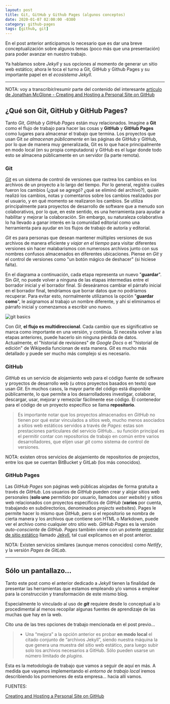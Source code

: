 ```yaml
---
layout: post
title: Git, GitHub y Github Pages (algunos conceptos)
date: 2020-01-07 02:00:00 -0300
category: github-pages
tags: [github, git]
---
```


En el post anterior anticipamos lo necesario que es dar una breve conceptualización sobre algunos temas (poco más que una presentación) para poder avanzar en nuestro trabajo.

Ya hablamos sobre *Jekyll* y sus opciones al momento de generar un sitio web estático; ahora le toca el turno a Git, GitHub y Github Pages y su importante papel en el *ecosistema Jekyll*.

***

NOTA: voy a transcribir/resumir parte del contenido del interesante  [artículo de Jonathan McGlone - Creating and Hosting a Personal Site on GitHub](http://jmcglone.com/guides/github-pages/)

## ¿Qué son Git, GitHub y GitHub Pages?

Tanto *Git*, *GitHub* y *GitHub Pages* están muy relacionados. Imagine a **Git** como el flujo de trabajo para hacer las cosas y **GitHub** y **GitHub Pages** como lugares para almacenar el trabajo que termina. Los proyectos que usan Git *se almacenan públicamente* en las páginas de GitHub y GitHub, por lo que de manera muy generalizada, Git es lo que hace principalmente en modo local (en su propia computadora) y GitHub es el lugar donde todo esto se almacena públicamente en un servidor (la parte remota).       

### Git

[*Git*](http://git-scm.com/) es un sistema de control de versiones que rastrea los cambios en los archivos de un proyecto a lo largo del tiempo. Por lo general, registra cuáles fueron los cambios (¿qué se agregó? ¿qué se eliminó del archivo?), quién realizó los cambios, notas y comentarios sobre los cambios realizados por el usuario, y en qué momento se realizaron los cambios. Se utiliza principalmente para proyectos de desarrollo de software que a menudo son colaborativos, por lo que, en este sentido, es una herramienta para ayudar a habilitar y mejorar la colaboración. Sin embargo, su naturaleza colaborativa lo ha llevado a ganar interés en la comunidad editorial como una herramienta para ayudar en los flujos de trabajo de autoría y editorial.

*Git* es para personas que desean mantener múltiples versiones de sus archivos de manera eficiente y *viajar en el tiempo* para visitar diferentes versiones sin hacer malabarismos con numerosos archivos junto con sus nombres confusos almacenados en diferentes ubicaciones. Piense en *Git* y el control de versiones como "un botón mágico de deshacer" (si hiciese falta).

En el diagrama a continuación, cada etapa representa un nuevo "**guardar**". Sin *Git*, no puede volver a ninguna de las etapas intermedias entre el borrador inicial y el borrador final. Si deseáramos cambiar el párrafo inicial en el borrador final, tendríamos que borrar datos que no podríamos recuperar. Para evitar esto, normalmente utilizamos la opción "**guardar como**", le asignamos al trabajo un nombre diferente, y ahí sí eliminamos el párrafo inicial y comenzamos a escribir uno nuevo.

![git basics]({{site.baseurl}}/images/git-basics.png)

Con *Git*, **el flujo es multidireccional**. Cada cambio que es significativo se marca como importante en una versión, y continúa. Si necesita volver a las etapas anteriores, puede hacerlo sin ninguna pérdida de datos. Actualmente, el "historial de revisiones" de *Google Docs* o el "historial de edición" de Wikipedia funcionan de esta manera. *Git* es mucho más detallado y puede ser mucho más complejo si es necesario.

### GitHub

*GitHub* es un servicio de alojamiento web para el código fuente de software y proyectos de desarrollo web (u otros proyectos basados en texto) que usan *Git*. En muchos casos, la mayor parte del código está disponible públicamente, lo que permite a los desarrolladores investigar, colaborar, descargar, usar, mejorar y remezclar fácilmente ese código. El contenedor para el código de un proyecto específico se llama **repositorio**.

> Es importante notar que los proyectos almacenados en *GitHub* no tienen por qué estar vinculados a sitios web, mucho menos asociados a sitios web estáticos servidos a través de *Pages*: estas son prestaciones particulares del servicio GitHub... su función principal es el permitir contar con repositorios de trabajo en común entre varios desarrolladores, que elijen usar *git* como sistema de control de versiones.

NOTA: existen otros servicios de alojamiento de repositorios de projectos, entre los que se cuentan BitBucket y GitLab (los más conocidos).

### GitHub Pages

Las *GitHub Pages* son páginas web públicas alojadas de forma gratuita a través de *GitHub*. Los usuarios de *GitHub* pueden crear y alojar sitios web personales (**solo uno** permitido por usuario, llamados *user website*) y sitios web relacionados con proyectos específicos de *GitHub* (**varios** por cuenta, trabajando en subdirectorios, denominados *projects websites*). Pages le permite hacer lo mismo que *GitHub*, pero si el repositorio se nombra de cierta manera y los archivos que contiene son HTML o Markdown, puede ver el archivo como cualquier otro sitio web. *GitHub Pages* es la versión *auto-consciente* de *GitHub*. *Pages* también viene con un potente [generador de sitio estático](http://staticgen.com/) llamado [Jekyll](http://jekyllrb.com/), tal cual explicamos en el post anterior.

NOTA: Existen servicios similares (aunque menos conocidos) como *Netlify*, y la versión *Pages* de *GitLab*.

***

## Sólo un pantallazo...

Tanto este post como el anterior dedicado a *Jekyll*  tienen la finalidad de presentar las herramientas que estamos empleando y/o vamos a emplear para la construcción y transformación de este mismo blog.

Especialmente lo vinculado al uso de ***git*** requiere desde lo conceptual a lo procedimental al menos recopilar algunas fuentes de aprendizaje de las muchas que hay en la web.

Cito una de las tres opciones de trabajo mencionada en el post previo...

> + Una “mejora” a la opción anterior es probar **en modo local** el citado conjunto de “archivos Jekyll”, siendo nuestra máquina la que genera una muestra del sitio web estático, para luego subir solo los archivos necesarios a GitHub. Sólo pueden usarse un número limitado de *plugins*.

Esta es la metodología de trabajo que vamos a seguir de aquí en más. A medida que vayamos implementando el *entorno de trabajo local* iremos describiendo los pormenores de esta empresa... hacia allí vamos.

FUENTES:

[Creating and Hosting a Personal Site on GitHub](http://jmcglone.com/guides/github-pages/)
